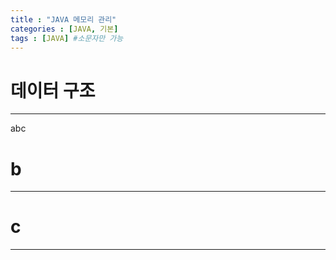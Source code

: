 ```yaml
---
title : "JAVA 메모리 관리"
categories : [JAVA, 기본]
tags : [JAVA] #소문자만 가능
---
```


# **데이터 구조**
---
abc



# **b**
---


# **c**
---


